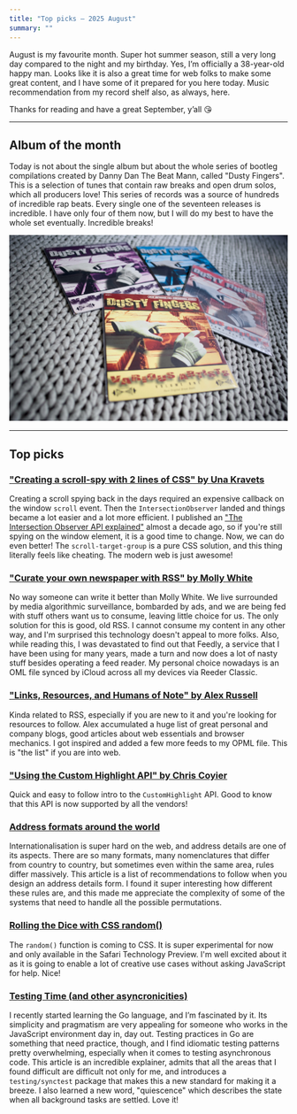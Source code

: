 ```yaml
---
title: "Top picks — 2025 August"
summary: ""
---
```


August is my favourite month. Super hot summer season, still a very long day compared to the night and my birthday. Yes, I’m officially a 38-year-old happy man. Looks like it is also a great time for web folks to make some great content, and I have some of it prepared for you here today. Music recommendation from my record shelf also, as always, here.

Thanks for reading and have a great September, y’all 😘

---

## Album of the month

Today is not about the single album but about the whole series of bootleg compilations created by Danny Dan The Beat Mann, called "Dusty Fingers". This is a selection of tunes that contain raw breaks and open drum solos, which all producers love! This series of records was a source of hundreds of incredible rap beats. Every single one of the seventeen releases is incredible. I have only four of them now, but I will do my best to have the whole set eventually. Incredible breaks!

![Dusty Fingers compilations](dusty-fingers.jpg)

---

## Top picks

### ["Creating a scroll-spy with 2 lines of CSS" by Una Kravets](https://una.im/scroll-target-group/)

Creating a scroll spying back in the days required an expensive callback on the window `scroll` event. Then the `IntersectionObserver` landed and things became a lot easier and a lot more efficient. I published an ["The Intersection Observer API explained"](https://pawelgrzybek.com/the-intersection-observer-api-explained/) almost a decade ago, so if you're still spying on the window element, it is a good time to change. Now, we can do even better! The `scroll-target-group` is a pure CSS solution, and this thing literally feels like cheating. The modern web is just awesome!

### ["Curate your own newspaper with RSS" by Molly White](https://www.citationneeded.news/curate-with-rss/)

No way someone can write it better than Molly White. We live surrounded by media algorithmic surveillance, bombarded by ads, and we are being fed with stuff others want us to consume, leaving little choice for us. The only solution for this is good, old RSS. I cannot consume my content in any other way, and I'm surprised this technology doesn't appeal to more folks. Also, while reading this, I was devastated to find out that Feedly, a service that I have been using for many years, made a turn and now does a lot of nasty stuff besides operating a feed reader. My personal choice nowadays is an OML file synced by iCloud across all my devices via Reeder Classic.

### ["Links, Resources, and Humans of Note" by Alex Russell](https://infrequently.org/links/)

Kinda related to RSS, especially if you are new to it and you're looking for resources to follow. Alex accumulated a huge list of great personal and company blogs, good articles about web essentials and browser mechanics. I got inspired and added a few more feeds to my OPML file. This is "the list" if you are into web.

### ["Using the Custom Highlight API" by Chris Coyier](https://frontendmasters.com/blog/using-the-custom-highlight-api/)

Quick and easy to follow intro to the `CustomHighlight` API. Good to know that this API is now supported by all the vendors!

### [Address formats around the world](https://w3c.github.io/i18n-drafts/questions/qa-address-formats.en.html)

Internationalisation is super hard on the web, and address details are one of its aspects. There are so many formats, many nomenclatures that differ from country to country, but sometimes even within the same area, rules differ massively. This article is a list of recommendations to follow when you design an address details form. I found it super interesting how different these rules are, and this made me appreciate the complexity of some of the systems that need to handle all the possible permutations.

### [Rolling the Dice with CSS random()](https://webkit.org/blog/17285/rolling-the-dice-with-css-random/)

The `random()` function is coming to CSS. It is super experimental for now and only available in the Safari Technology Preview. I'm well excited about it as it is going to enable a lot of creative use cases without asking JavaScript for help. Nice!

### [Testing Time (and other asyncronicities)](https://go.dev/blog/testing-time)

I recently started learning the Go language, and I’m fascinated by it. Its simplicity and pragmatism are very appealing for someone who works in the JavaScript environment day in, day out. Testing practices in Go are something that need practice, though, and I find idiomatic testing patterns pretty overwhelming, especially when it comes to testing asynchronous code. This article is an incredible explainer, admits that all the areas that I found difficult are difficult not only for me, and introduces a `testing/synctest` package that makes this a new standard for making it a breeze. I also learned a new word, "quiescence" which describes the state when all background tasks are settled. Love it!

